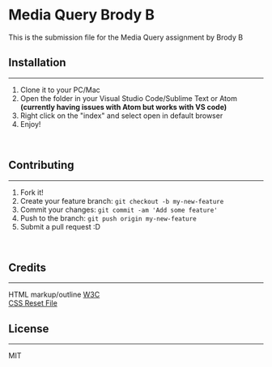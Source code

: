 # Media Query Brody B

This is the submission file for the Media Query assignment by Brody B
<br>


## Installation

***
1. Clone it to your PC/Mac
2. Open the folder in your Visual Studio Code/Sublime Text or Atom **(currently having issues with Atom but works with VS code)**
3. Right click on the "index" and select open in default browser
4. Enjoy!

<br>

## Contributing
***

1. Fork it!
2. Create your feature branch: `git checkout -b my-new-feature`
3. Commit your changes: `git commit -am 'Add some feature'`
4. Push to the branch: `git push origin my-new-feature`
5. Submit a pull request :D

<br>

## Credits
***
HTML markup/outline [W3C](https://validator.w3.org/)
<br>
[CSS Reset File](http://meyerweb.com/eric/tools/css/reset/)

## License
***
MIT
